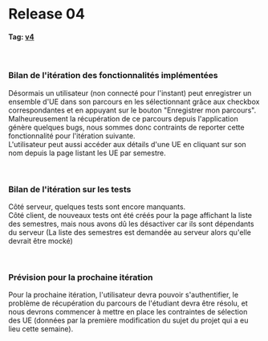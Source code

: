 # Release 04

#### Tag: [v4](https://github.com/L3-Info-Miage-Universite-Cote-D-Azur/pl2020-plplg/tree/v4)
<br>

### Bilan de l'itération des fonctionnalités implémentées
Désormais un utilisateur (non connecté pour l'instant) peut enregistrer un ensemble d'UE dans son parcours en les sélectionnant grâce 
aux checkbox correspondantes et en appuyant sur le bouton "Enregistrer mon parcours". 
Malheureusement la récupération de ce parcours depuis l'application génère quelques bugs, nous sommes donc contraints de reporter cette fonctionnalité 
pour l'itération suivante. <br>
L'utilisateur peut aussi accéder aux détails d'une UE en cliquant sur son nom depuis la page listant les UE par semestre.

<br>

### Bilan de l'itération sur les tests
Côté serveur, quelques tests sont encore manquants.<br> 
Côté client, de nouveaux tests ont été créés pour la page affichant la liste des semestres, mais nous avons dû les désactiver car 
ils sont dépendants du serveur (La liste des semestres est demandée au serveur alors qu'elle devrait être mocké) 

<br>

### Prévision pour la prochaine itération
Pour la prochaine itération, l'utilisateur devra pouvoir s'authentifier, le problème de récupération du parcours de l'étudiant devra être résolu, 
et nous devrons commencer à mettre en place les contraintes de sélection des UE (données par la première modification du sujet du projet qui a eu lieu cette semaine). 

